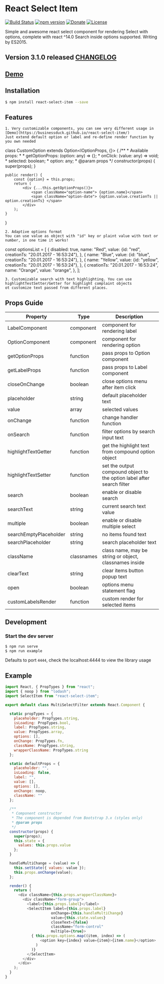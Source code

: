 # React Select Item

[![Build Status](https://travis-ci.org/BusinessDuck/react-select-item.svg?branch=master)](https://travis-ci.org/BusinessDuck/react-select-item) [![npm version](https://badge.fury.io/js/react-select-item.svg)](https://badge.fury.io/js/react-select-item) [![Donate](https://img.shields.io/badge/Donate-PayPal-green.svg)](https://www.paypal.com/cgi-bin/webscr?cmd=_s-xclick&hosted_button_id=MN45NZ5YF3NZ4) [![License](http://img.shields.io/:license-mit-blue.svg)](http://doge.mit-license.org)

Simple and awesome react select component for rendering Select with options, complete with react ^14.0
Search inside options supported. Writing by ES2015. 

## Version 3.1.0 released [CHANGELOG](./Changelog.md)

## [Demo](https://businessduck.github.io/react-select-item/)

## Installation

```bash
$ npm install react-select-item --save
```

## Features

```
1. Very customizable components, you can see very different usage in [Demo](https://businessduck.github.io/react-select-item/)
Just extend default option or label and re-define render function by you own needed
```
class CustomOption extends Option<IOptionProps, {}> {
    /**
     * Available props:
     *
     * getOptionProps: (option: any) => {};
     * onClick: (value: any) => void;
     * selected: boolean;
     * option: any;
     * @param props
     */
    constructor(props) {
        super(props);
    }

    public render() {
        const {option} = this.props;
        return (
            <div {...this.getOptionProps()}>
                <span className="option-name"> {option.name}</span>
                <span className="option-date"> {option.value.creationTs || option.creationTs} </span>
            </div>
        );
    }
}
```
2. Adaptive options format
You can use value as object with "id" key or plaint value with text or number, in one time it works!
```
 const optionsList = [
            {
                disabled: true,
                name: "Red",
                value: {id: "red", creationTs: "20.01.2017 - 16:53:24"},
            },
            {
                name: "Blue",
                value: {id: "blue", creationTs: "20.01.2017 - 16:53:24"},
            },
            {
                name: "Yellow",
                value: {id: "yellow", creationTs: "20.01.2017 - 16:53:24"},
            },
            {
                creationTs: "20.01.2017 - 16:53:24",
                name: "Orange",
                value: "orange",
            },
        ];
```
3. Customizable search with text highlighting. You can use highlightTestSetter/Getter for highlight complaint objects
ot customize text passed from different places.

```

## Props Guide
| Property | Type | Description |
|---|---|---|
| LabelComponent | component | component for rendering label |
| OptionComponent | component | component for rendering option |
| getOptionProps | function | pass props to Option component |
| getLabelProps | function | pass props to Label component |
| closeOnChange | boolean | close options menu after item click |
| placeholder | string | default placeholder text |
| value | array | selected values |
| onChange | function | change handler function |
| onSearch | function | filter options by search input text |
| highlightTextGetter | function | get the highlight text from compound option object |
| highlightTextSetter | function | set the output compound object to the option label after search filter |
| search | boolean | enable or disable search |
| searchText | string | current search text value |
| multiple | boolean | enable or disable multiple select |
| searchEmptyPlaceholder | string | no items found text |
| searchPlaceholder | string | search placeholder text |
| className | classnames | class name, may be string or object, classnames inside |
| clearText | string | clear items button popup text |
| open | boolean | options menu statement flag |
| customLabelsRender | function | custom render for selected items |

## Development

### Start the dev server

```bash
$ npm run serve
$ npm run example
```

Defaults to port `4444`, check the localhost:4444 to view the library usage


## Example

```javascript
import React, { PropTypes } from "react";
import { noop } from "lodash";
import SelectItem from "react-select-item";

export default class MultiSelectFilter extends React.Component {

  static propTypes = {
    placeholder: PropTypes.string,
    isLoading: PropTypes.bool,
    label: PropTypes.string,
    value: PropTypes.array,
    options: [],
    onChange: PropTypes.fn,
    className: PropTypes.string,
    wrapperClassName: PropTypes.string
  };

  static defaultProps = {
    placeholder: "",
    isLoading: false,
    label: "",
    value: [],
    options: [],
    onChange: noop,
    className: ""
  };

  /**
   * Component constructor
   * The component is depended from Bootstrap 3.x (styles only)
   * @param props
   */
  constructor(props) {
    super(props);
    this.state = {
      values: this.props.value
    };
  }

  handleMultiChange = (value) => {
    this.setState({ values: value });
    this.props.onChange(value);
  };

  render() {
    return (
      <div className={this.props.wrapperClassName}>
        <div className="form-group">
          <label>{this.props.label}</label>
          <SelectItem label={this.props.label}
                     onChange={this.handleMultiChange}
                     value={this.state.values}
                     closeText={false}
                     className="form-control"
                     multiple={true}>
            { this.props.options.map((item, index) => (
                <option key={index} value={item}>{item.name}</option>
              )
            )}
          </SelectItem>
        </div>
      </div>
    );
  }
}
```
